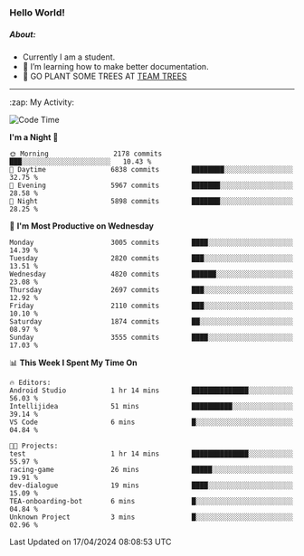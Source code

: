 ### Hello World!

##### About:
- Currently I am a student.
- 🌱 I’m learning how to make better documentation.
- 🌱 GO PLANT SOME TREES AT [TEAM TREES](https://teamtrees.org/)

---
  <summary>:zap: My Activity:</summary>
  
<!--START_SECTION:waka-->
![Code Time](http://img.shields.io/badge/Code%20Time-1%2C315%20hrs%2024%20mins-blue)

**I'm a Night 🦉** 

```text
🌞 Morning                2178 commits        ███░░░░░░░░░░░░░░░░░░░░░░   10.43 % 
🌆 Daytime                6838 commits        ████████░░░░░░░░░░░░░░░░░   32.75 % 
🌃 Evening                5967 commits        ███████░░░░░░░░░░░░░░░░░░   28.58 % 
🌙 Night                  5898 commits        ███████░░░░░░░░░░░░░░░░░░   28.25 % 
```
📅 **I'm Most Productive on Wednesday** 

```text
Monday                   3005 commits        ████░░░░░░░░░░░░░░░░░░░░░   14.39 % 
Tuesday                  2820 commits        ███░░░░░░░░░░░░░░░░░░░░░░   13.51 % 
Wednesday                4820 commits        ██████░░░░░░░░░░░░░░░░░░░   23.08 % 
Thursday                 2697 commits        ███░░░░░░░░░░░░░░░░░░░░░░   12.92 % 
Friday                   2110 commits        ███░░░░░░░░░░░░░░░░░░░░░░   10.10 % 
Saturday                 1874 commits        ██░░░░░░░░░░░░░░░░░░░░░░░   08.97 % 
Sunday                   3555 commits        ████░░░░░░░░░░░░░░░░░░░░░   17.03 % 
```


📊 **This Week I Spent My Time On** 

```text
🔥 Editors: 
Android Studio           1 hr 14 mins        ██████████████░░░░░░░░░░░   56.03 % 
Intellijidea             51 mins             ██████████░░░░░░░░░░░░░░░   39.14 % 
VS Code                  6 mins              █░░░░░░░░░░░░░░░░░░░░░░░░   04.84 % 

🐱‍💻 Projects: 
test                     1 hr 14 mins        ██████████████░░░░░░░░░░░   55.97 % 
racing-game              26 mins             █████░░░░░░░░░░░░░░░░░░░░   19.91 % 
dev-dialogue             19 mins             ████░░░░░░░░░░░░░░░░░░░░░   15.09 % 
TEA-onboarding-bot       6 mins              █░░░░░░░░░░░░░░░░░░░░░░░░   04.84 % 
Unknown Project          3 mins              █░░░░░░░░░░░░░░░░░░░░░░░░   02.96 % 
```


 Last Updated on 17/04/2024 08:08:53 UTC
<!--END_SECTION:waka-->
